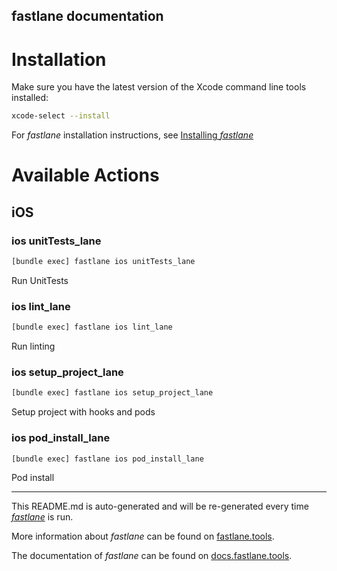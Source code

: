 fastlane documentation
----

# Installation

Make sure you have the latest version of the Xcode command line tools installed:

```sh
xcode-select --install
```

For _fastlane_ installation instructions, see [Installing _fastlane_](https://docs.fastlane.tools/#installing-fastlane)

# Available Actions

## iOS

### ios unitTests_lane

```sh
[bundle exec] fastlane ios unitTests_lane
```

Run UnitTests

### ios lint_lane

```sh
[bundle exec] fastlane ios lint_lane
```

Run linting

### ios setup_project_lane

```sh
[bundle exec] fastlane ios setup_project_lane
```

Setup project with hooks and pods

### ios pod_install_lane

```sh
[bundle exec] fastlane ios pod_install_lane
```

Pod install

----

This README.md is auto-generated and will be re-generated every time [_fastlane_](https://fastlane.tools) is run.

More information about _fastlane_ can be found on [fastlane.tools](https://fastlane.tools).

The documentation of _fastlane_ can be found on [docs.fastlane.tools](https://docs.fastlane.tools).
